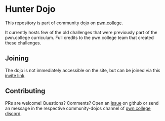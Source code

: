 # Hunter Dojo

This repository is part of community dojo on [pwn.college](https://www.pwn.college).

It currently hosts few of the old challenges that were previously part of the pwn.college curriculum. Full credits to the pwn.college team that created these challenges.

## Joining
The dojo is not immediately accessible on the site, but can be joined via this [invite link](https://pwn.college/dojo//join/).

## Contributing

PRs are welcome! Questions? Comments? Open an [issue](https://github.com/m0nst3r-ctf/Hunter-Dojo/issues) on github or send an message in the respective community-dojos channel of [pwn.college discord](https://discord.com/invite/pwncollege).